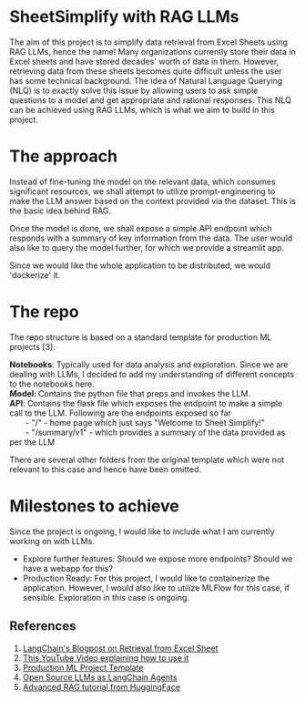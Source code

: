 # SheetSimplify with RAG LLMs 
The aim of this project is to simplify data retrieval from Excel Sheets using RAG LLMs, hence the name! Many organizations currently store their data in Excel sheets and have stored decades' worth of data in them. However, retrieving data from these sheets becomes quite difficult unless the user has some technical background. The idea of Natural Language Querying (NLQ) is to exactly solve this issue by allowing users to ask simple questions to a model and get appropriate and rational responses. This NLQ can be achieved using RAG LLMs, which is what we aim to build in this project. 

# The approach 
Instead of fine-tuning the model on the relevant data, which consumes significant resources, we shall attempt to utilize prompt-engineering to make the LLM answer based on the context provided via the dataset. This is the basic idea behind RAG. 

Once the model is done, we shall expose a simple API endpoint which responds with a summary of key information from the data. The user would also like to query the model further, for which we provide a streamlit app. 

Since we would like the whole application to be distributed, we would 'dockerize' it. 

# The repo 
The repo structure is based on a standard template for production ML projects [3]. 

<b>Notebooks</b>: Typically used for data analysis and exploration. Since we are dealing with LLMs, I decided to add my understanding of different concepts to the notebooks here. <br/>
<b>Model</b>: Contains the python file that preps and invokes the LLM.<br/> 
<b>API</b>: Contains the flask file which exposes the endpoint to make a simple call to the LLM. Following are the endpoints exposed so far <br/> 
    &emsp;&emsp;- "/" - home page which just says "Welcome to Sheet Simplify!" <br/>
    &emsp;&emsp;- "/summary/v1" - which provides a summary of the data provided as per the LLM  <br/>

There are several other folders from the original template which were not relevant to this case and hence have been omitted. 

# Milestones to achieve
Since the project is ongoing, I would like to include what I am currently working on with LLMs. 
- Explore further features: Should we expose more endpoints? Should we have a webapp for this? 
- Production Ready: For this project, I would like to containerize the application. However, I would also like to utilize MLFlow for this case, if sensible. Exploration in this case is ongoing. 

## References 
1. <a href="https://blog.langchain.dev/summarizing-and-querying-data-from-excel-spreadsheets-using-eparse-and-a-large-language-model/">LangChain's Blogpost on Retrieval from Excel Sheet</a>
2. <a href="https://www.youtube.com/watch?v=xQ3mZhw69bc&ab_channel=SamWitteveen">This YouTube Video explaining how to use it</a>
3. <a href="https://github.com/DanielhCarranza/ml-production-template">Production ML Project Template</a>
4. <a href="https://huggingface.co/blog/open-source-llms-as-agents">Open Source LLMs as LangChain Agents</a> 
5. <a href="https://huggingface.co/learn/cookbook/advanced_rag">Advanced RAG tutorial from HuggingFace</a> 
